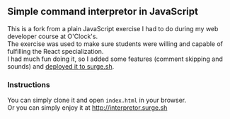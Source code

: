 ## Simple command interpretor in JavaScript

This is a fork from a plain JavaScript exercise I had to do during my web developer course at O'Clock's. <br>
The exercise was used to make sure students were willing and capable of fulfilling the React specialization. <br>
I had much fun doing it, so I added some features (comment skipping and sounds) and [deployed it to surge.sh](http://interpretor.surge.sh "Interpretor on surge.sh").

### Instructions

You can simply clone it and open `index.html` in your browser.<br>
Or you can simply enjoy it at http://interpretor.surge.sh